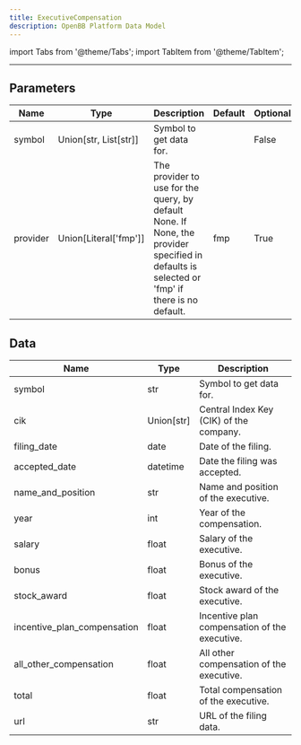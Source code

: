 ```yaml
---
title: ExecutiveCompensation
description: OpenBB Platform Data Model
---
```



import Tabs from '@theme/Tabs';
import TabItem from '@theme/TabItem';


---

## Parameters

<Tabs>
<TabItem value="standard" label="Standard">

| Name | Type | Description | Default | Optional |
| ---- | ---- | ----------- | ------- | -------- |
| symbol | Union[str, List[str]] | Symbol to get data for. |  | False |
| provider | Union[Literal['fmp']] | The provider to use for the query, by default None. If None, the provider specified in defaults is selected or 'fmp' if there is no default. | fmp | True |
</TabItem>

</Tabs>

## Data

<Tabs>
<TabItem value="standard" label="Standard">

| Name | Type | Description |
| ---- | ---- | ----------- |
| symbol | str | Symbol to get data for. |
| cik | Union[str] | Central Index Key (CIK) of the company. |
| filing_date | date | Date of the filing. |
| accepted_date | datetime | Date the filing was accepted. |
| name_and_position | str | Name and position of the executive. |
| year | int | Year of the compensation. |
| salary | float | Salary of the executive. |
| bonus | float | Bonus of the executive. |
| stock_award | float | Stock award of the executive. |
| incentive_plan_compensation | float | Incentive plan compensation of the executive. |
| all_other_compensation | float | All other compensation of the executive. |
| total | float | Total compensation of the executive. |
| url | str | URL of the filing data. |
</TabItem>

</Tabs>

